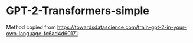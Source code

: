 # GPT-2-Transformers-simple

Method copied from https://towardsdatascience.com/train-gpt-2-in-your-own-language-fc6ad4d60171